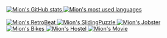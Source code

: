 <a href="https://github.com/andremion?tab=repositories&q=&type=source">
  <picture>
    <source
      srcset="https://github-readme-stats.vercel.app/api?username=andremion&count_private=true&show_icons=true&theme=dark"
      media="(prefers-color-scheme: dark)"
    />
    <source
      srcset="https://github-readme-stats.vercel.app/api?username=andremion&count_private=true&show_icons=true"
      media="(prefers-color-scheme: light), (prefers-color-scheme: no-preference)"
    />
    <img alt="Mion's GitHub stats" src="https://github-readme-stats.vercel.app/api?username=andremion&count_private=true&show_icons=true" />
  </picture>
</a>
<a href="https://github.com/andremion?tab=repositories&q=&type=source">
  <picture>
    <source
      srcset="https://github-readme-stats.vercel.app/api/top-langs/?username=andremion&layout=compact&theme=dark"
      media="(prefers-color-scheme: dark)"
    />
    <source
      srcset="https://github-readme-stats.vercel.app/api/top-langs/?username=andremion&layout=compact"
      media="(prefers-color-scheme: light), (prefers-color-scheme: no-preference)"
    />
    <img align="top" alt="Mion's most used languages" src="https://github-readme-stats.vercel.app/api/top-langs/?username=andremion&layout=compact" />
  </picture>
</a>

</br>
</br>

<a href="https://github.com/andremion/RetroBeat">
  <picture>
    <source
      srcset="https://github-readme-stats.vercel.app/api/pin/?username=andremion&repo=RetroBeat&theme=dark"
      media="(prefers-color-scheme: dark)"
    />
    <source
      srcset="https://github-readme-stats.vercel.app/api/pin/?username=andremion&repo=RetroBeat"
      media="(prefers-color-scheme: light), (prefers-color-scheme: no-preference)"
    />
    <img alt="Mion's RetroBeat" src="https://github-readme-stats.vercel.app/api/pin/?username=andremion&repo=RetroBeat" />
  </picture>
</a>
<a href="https://github.com/andremion/SlidingPuzzle">
  <picture>
    <source
      srcset="https://github-readme-stats.vercel.app/api/pin/?username=andremion&repo=SlidingPuzzle&theme=dark"
      media="(prefers-color-scheme: dark)"
    />
    <source
      srcset="https://github-readme-stats.vercel.app/api/pin/?username=andremion&repo=SlidingPuzzle"
      media="(prefers-color-scheme: light), (prefers-color-scheme: no-preference)"
    />
    <img alt="Mion's SlidingPuzzle" src="https://github-readme-stats.vercel.app/api/pin/?username=andremion&repo=SlidingPuzzle" />
  </picture>
</a>
<a href="https://github.com/andremion/Jobster">
  <picture>
    <source
      srcset="https://github-readme-stats.vercel.app/api/pin/?username=andremion&repo=Jobster&theme=dark"
      media="(prefers-color-scheme: dark)"
    />
    <source
      srcset="https://github-readme-stats.vercel.app/api/pin/?username=andremion&repo=Jobster""
      media="(prefers-color-scheme: light), (prefers-color-scheme: no-preference)"
    />
    <img alt="Mion's Jobster" src="https://github-readme-stats.vercel.app/api/pin/?username=andremion&repo=Jobster" />
  </picture>
</a>
<a href="https://github.com/andremion/Bikes">
  <picture>
    <source
      srcset="https://github-readme-stats.vercel.app/api/pin/?username=andremion&repo=Bikes&theme=dark"
      media="(prefers-color-scheme: dark)"
    />
    <source
      srcset="https://github-readme-stats.vercel.app/api/pin/?username=andremion&repo=Bikes"
      media="(prefers-color-scheme: light), (prefers-color-scheme: no-preference)"
    />
    <img alt="Mion's Bikes" src="https://github-readme-stats.vercel.app/api/pin/?username=andremion&repo=Bikes" />
  </picture>
</a>
<a href="https://github.com/andremion/Hostel">
  <picture>
    <source
      srcset="https://github-readme-stats.vercel.app/api/pin/?username=andremion&repo=Hostel&theme=dark"
      media="(prefers-color-scheme: dark)"
    />
    <source
      srcset="https://github-readme-stats.vercel.app/api/pin/?username=andremion&repo=Hostel"
      media="(prefers-color-scheme: light), (prefers-color-scheme: no-preference)"
    />
    <img alt="Mion's Hostel" src="https://github-readme-stats.vercel.app/api/pin/?username=andremion&repo=Hostel" />
  </picture>
</a>
<a href="https://github.com/andremion/Movie">
  <picture>
    <source
      srcset="https://github-readme-stats.vercel.app/api/pin/?username=andremion&repo=Movie&theme=dark"
      media="(prefers-color-scheme: dark)"
    />
    <source
      srcset="https://github-readme-stats.vercel.app/api/pin/?username=andremion&repo=Movie"
      media="(prefers-color-scheme: light), (prefers-color-scheme: no-preference)"
    />
    <img alt="Mion's Movie" src="https://github-readme-stats.vercel.app/api/pin/?username=andremion&repo=Movie" />
  </picture>
</a>

</br>

<!--
**andremion/andremion** is a ✨ _special_ ✨ repository because its `README.md` (this file) appears on your GitHub profile.

Here are some ideas to get you started:

- 🔭 I’m currently working on ...
- 🌱 I’m currently learning ...
- 👯 I’m looking to collaborate on ...
- 🤔 I’m looking for help with ...
- 💬 Ask me about ...
- 📫 How to reach me: ...
- 😄 Pronouns: ...
- ⚡ Fun fact: ...
-->
